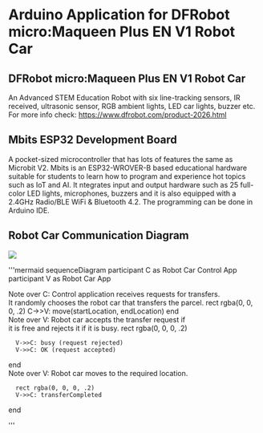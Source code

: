 # Arduino Application for DFRobot micro:Maqueen Plus EN V1 Robot Car

## DFRobot micro:Maqueen Plus EN V1 Robot Car
An Advanced STEM Education Robot with six line-tracking sensors, IR received, ultrasonic sensor, RGB ambient lights, LED car lights, buzzer etc.
For more info check: https://www.dfrobot.com/product-2026.html

## Mbits ESP32 Development Board
A pocket-sized microcontroller that has lots of features the same as Microbit V2. Mbits is an ESP32-WROVER-B based educational hardware suitable for students to learn how to program and experience hot topics such as IoT and AI. It ntegrates input and output hardware such as 25 full-color LED lights, microphones, buzzers and it is also equipped with a 2.4GHz Radio/BLE WiFi & Bluetooth 4.2. The programming can be done in Arduino IDE.

## Robot Car Communication Diagram

[![](https://mermaid.ink/img/pako:eNqNksFqGzEQhl9l0MkGx5Qel2AITg-lpYEEfPJlLM3GKrsaVZoNmJB3z1haJW0CSXf3MNL8mvn-WT0ay45MZzL9mShYuvZ4n3DcBwCImMRbHzEIbAEz3PKBNcQEWw6SeICrGN9Jd_9Ki-QsKsJfLAT8QFqie6mCMQ7eongOkMiSf6CsgRJlydBzAkkYck8pr-HykDbfBXTD8TicwB6Zs-rlSJBKV6td5YjyeqokldHSsC4Y2kVL3B9w8WUF9Vt_XZaUPtuLzWbXwaiciyxq7SdXuhVQcG1R5brxzpqevX0hQWspSkVoQM0c-L74Aa-hOk1EAGpM87-VMJf9fs4epnz6D_pmYqcmdMbnU7Bo_Wpdcss3qpsfr5oK3DSf-jtPSd1x_QFawydyMMxDqsCt28djn1nakLY8xoEU5G-O-pqVGSmN6J1e3cdyuYy2H2lvOg0d9TgNsjf78KTSKToU-ua8cDJdj0OmlcFJ-O4UrOkkTdRE8_WfVU_PvfIFSg)](https://mermaid-js.github.io/mermaid-live-editor/edit#pako:eNqNksFqGzEQhl9l0MkGx5Qel2AITg-lpYEEfPJlLM3GKrsaVZoNmJB3z1haJW0CSXf3MNL8mvn-WT0ay45MZzL9mShYuvZ4n3DcBwCImMRbHzEIbAEz3PKBNcQEWw6SeICrGN9Jd_9Ki-QsKsJfLAT8QFqie6mCMQ7eongOkMiSf6CsgRJlydBzAkkYck8pr-HykDbfBXTD8TicwB6Zs-rlSJBKV6td5YjyeqokldHSsC4Y2kVL3B9w8WUF9Vt_XZaUPtuLzWbXwaiciyxq7SdXuhVQcG1R5brxzpqevX0hQWspSkVoQM0c-L74Aa-hOk1EAGpM87-VMJf9fs4epnz6D_pmYqcmdMbnU7Bo_Wpdcss3qpsfr5oK3DSf-jtPSd1x_QFawydyMMxDqsCt28djn1nakLY8xoEU5G-O-pqVGSmN6J1e3cdyuYy2H2lvOg0d9TgNsjf78KTSKToU-ua8cDJdj0OmlcFJ-O4UrOkkTdRE8_WfVU_PvfIFSg)

'''mermaid
sequenceDiagram
   participant C as Robot Car Control App
   participant V as Robot Car App

  
   Note over C: Control application receives requests for transfers. <br>It randomly chooses the robot car that transfers the parcel.
   rect rgba(0, 0, 0, .2)
      C->>V: move(startLocation, endLocation)
   end  
   Note over V: Robot car accepts the transfer request if <br> it is free  and rejects it if it is busy.
   rect rgba(0, 0, 0, .2)
     
      V->>C: busy (request rejected)
      V->>C: OK (request accepted)
   end  
   Note over V: Robot car moves to the required location.
   
      rect rgba(0, 0, 0, .2)
      V->>C: transferCompleted
   end  

'''